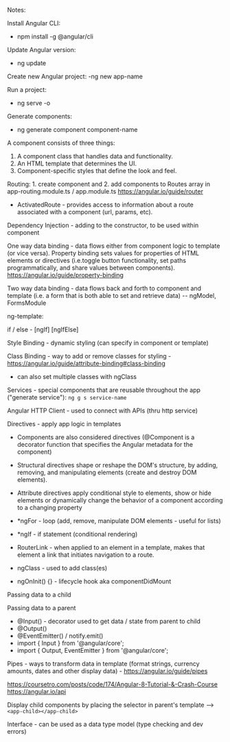 Notes:

Install Angular CLI:

- npm install -g @angular/cli

Update Angular version:

- ng update

Create new Angular project:
-ng new app-name

Run a project:

- ng serve -o

Generate components:

- ng generate component component-name

A component consists of three things:

1. A component class that handles data and functionality.
2. An HTML template that determines the UI.
3. Component-specific styles that define the look and feel.

Routing: 1. create component and 2. add components to Routes array in app-routing.module.ts / app.module.ts
https://angular.io/guide/router

- ActivatedRoute - provides access to information about a route associated with a component (url, params, etc).

Dependency Injection - adding to the constructor, to be used within component

One way data binding - data flows either from component logic to template (or vice versa). Property binding sets values for properties of HTML elements or directives (i.e.toggle button functionality, set paths programmatically, and share values between components). https://angular.io/guide/property-binding

Two way data binding - data flows back and forth to component and template (i.e. a form that is both able to set and retrieve data) -- ngModel, FormsModule

ng-template:

if / else - [ngIf] [ngIfElse]

Style Binding - dynamic styling (can specify in component or template)

Class Binding - way to add or remove classes for styling - https://angular.io/guide/attribute-binding#class-binding

- can also set multiple classes with ngClass

Services - special components that are reusable throughout the app ("generate service"):
`ng g s service-name`

Angular HTTP Client - used to connect with APIs (thru http service)

Directives - apply app logic in templates

- Components are also considered directives (@Component is a decorator function that specifies the Angular metadata for the component)
- Structural directives shape or reshape the DOM's structure, by adding, removing, and manipulating elements (create and destroy DOM elements).
- Attribute directives apply conditional style to elements, show or hide elements or dynamically change the behavior of a component according to a changing property

- \*ngFor - loop (add, remove, manipulate DOM elements - useful for lists)
- \*ngIf - if statement (conditional rendering)
- RouterLink - when applied to an element in a template, makes that element a link that initiates navigation to a route.
- ngClass - used to add class(es)

- ngOnInit() {} - lifecycle hook aka componentDidMount

Passing data to a child

Passing data to a parent

- @Input() - decorator used to get data / state from parent to child
- @Output()
- @EventEmitter() / notify.emit()
- import { Input } from '@angular/core';
- import { Output, EventEmitter } from '@angular/core';

Pipes - ways to transform data in template (format strings, currency amounts, dates and other display data) - https://angular.io/guide/pipes

https://coursetro.com/posts/code/174/Angular-8-Tutorial-&-Crash-Course
https://angular.io/api

Display child components by placing the selector in parent's template --> `<app-child></app-child>`

Interface - can be used as a data type model (type checking and dev errors)

